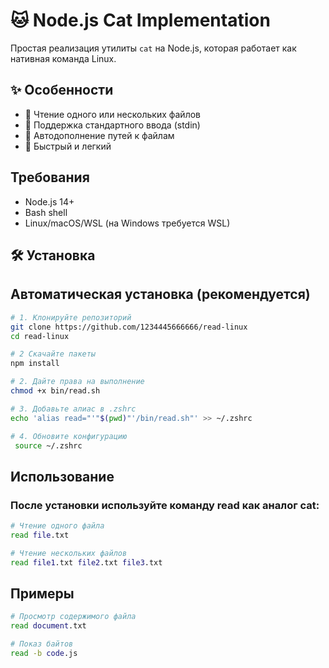 # 🐱 Node.js Cat Implementation

Простая реализация утилиты `cat` на Node.js, которая работает как нативная команда Linux.

## ✨ Особенности

- 📁 Чтение одного или нескольких файлов
- 🔄 Поддержка стандартного ввода (stdin)
- 🎯 Автодополнение путей к файлам
- 🚀 Быстрый и легкий

## Требования

- Node.js 14+
- Bash shell
- Linux/macOS/WSL (на Windows требуется WSL)

## 🛠️ Установка

## Автоматическая установка (рекомендуется)

```bash
# 1. Клонируйте репозиторий
git clone https://github.com/1234445666666/read-linux
cd read-linux

# 2 Скачайте пакеты
npm install

# 2. Дайте права на выполнение
chmod +x bin/read.sh

# 3. Добавьте алиас в .zshrc
echo 'alias read="'"$(pwd)"'/bin/read.sh"' >> ~/.zshrc

# 4. Обновите конфигурацию
 source ~/.zshrc
```

## Использование

### После установки используйте команду read как аналог cat:

```bash
# Чтение одного файла
read file.txt

# Чтение нескольких файлов
read file1.txt file2.txt file3.txt
```

## Примеры

```bash
# Просмотр содержимого файла
read document.txt

# Показ байтов
read -b code.js
```
